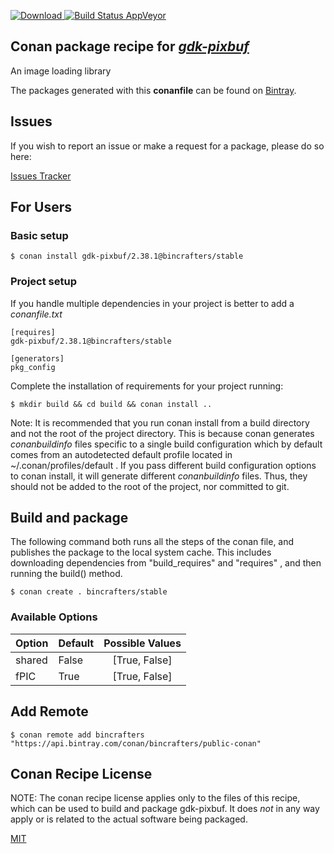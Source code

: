 [![Download](https://api.bintray.com/packages/bincrafters/public-conan/gdk-pixbuf%3Abincrafters/images/download.svg) ](https://bintray.com/bincrafters/public-conan/gdk-pixbuf%3Abincrafters/_latestVersion)
[![Build Status AppVeyor](https://ci.appveyor.com/api/projects/status/github/bincrafters/conan-gdk-pixbuf?branch=stable%2F2.38.1&svg=true)](https://ci.appveyor.com/project/bincrafters/conan-gdk-pixbuf)

## Conan package recipe for [*gdk-pixbuf*](https://www.gtk.org/)

An image loading library

The packages generated with this **conanfile** can be found on [Bintray](https://bintray.com/bincrafters/public-conan/gdk-pixbuf%3Abincrafters).


## Issues

If you wish to report an issue or make a request for a package, please do so here:

[Issues Tracker](https://github.com/bincrafters/community/issues)


## For Users

### Basic setup

    $ conan install gdk-pixbuf/2.38.1@bincrafters/stable

### Project setup

If you handle multiple dependencies in your project is better to add a *conanfile.txt*

    [requires]
    gdk-pixbuf/2.38.1@bincrafters/stable

    [generators]
    pkg_config

Complete the installation of requirements for your project running:

    $ mkdir build && cd build && conan install ..

Note: It is recommended that you run conan install from a build directory and not the root of the project directory.  This is because conan generates *conanbuildinfo* files specific to a single build configuration which by default comes from an autodetected default profile located in ~/.conan/profiles/default .  If you pass different build configuration options to conan install, it will generate different *conanbuildinfo* files.  Thus, they should not be added to the root of the project, nor committed to git.


## Build and package

The following command both runs all the steps of the conan file, and publishes the package to the local system cache.  This includes downloading dependencies from "build_requires" and "requires" , and then running the build() method.

    $ conan create . bincrafters/stable


### Available Options
| Option        | Default | Possible Values  |
| ------------- |:----------------- |:------------:|
| shared      | False |  [True, False] |
| fPIC      | True |  [True, False] |


## Add Remote

    $ conan remote add bincrafters "https://api.bintray.com/conan/bincrafters/public-conan"


## Conan Recipe License

NOTE: The conan recipe license applies only to the files of this recipe, which can be used to build and package gdk-pixbuf.
It does *not* in any way apply or is related to the actual software being packaged.

[MIT](https://github.com/feliwir/conan-gdk-pixbuf/blob/stable/2.38.1/LICENSE.md)
